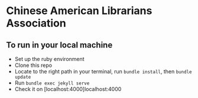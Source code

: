 # Chinese American Librarians Association

## To run in your local machine
  + Set up the ruby environment
  + Clone this repo
  + Locate to the right path in your terminal, run `bundle install`, then `bundle update`
  + Run `bundle exec jekyll serve`
  + Check it on [localhost:4000]localhost:4000


